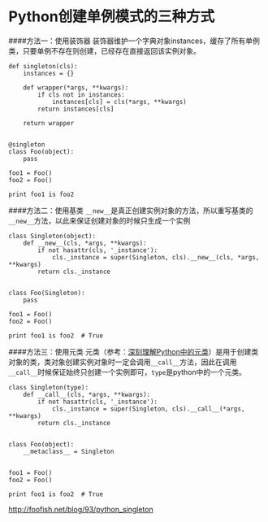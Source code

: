 Python创建单例模式的三种方式
===========================
####方法一：使用装饰器
装饰器维护一个字典对象instances，缓存了所有单例类，只要单例不存在则创建，已经存在直接返回该实例对象。
	
	def singleton(cls):
	    instances = {}

	    def wrapper(*args, **kwargs):
	        if cls not in instances:
	            instances[cls] = cls(*args, **kwargs)
	        return instances[cls]

	    return wrapper


	@singleton
	class Foo(object):
	    pass

	foo1 = Foo()
	foo2 = Foo()

	print foo1 is foo2

####方法二：使用基类
`__new__`是真正创建实例对象的方法，所以重写基类的`__new__`方法，以此来保证创建对象的时候只生成一个实例
	
	class Singleton(object):
	    def __new__(cls, *args, **kwargs):
	        if not hasattr(cls, '_instance'):
	            cls._instance = super(Singleton, cls).__new__(cls, *args, **kwargs)
	        return cls._instance


	class Foo(Singleton):
	    pass

	foo1 = Foo()
	foo2 = Foo()

	print foo1 is foo2  # True

####方法三：使用元类
元类（参考：[深刻理解Python中的元类](http://blog.jobbole.com/21351/)）是用于创建类对象的类，类对象创建实例对象时一定会调用`__call__`方法，因此在调用`__call__`时候保证始终只创建一个实例即可，`type`是python中的一个元类。

	class Singleton(type):
	    def __call__(cls, *args, **kwargs):
	        if not hasattr(cls, '_instance'):
	            cls._instance = super(Singleton, cls).__call__(*args, **kwargs)
	        return cls._instance


	class Foo(object):
	    __metaclass__ = Singleton


	foo1 = Foo()
	foo2 = Foo()

	print foo1 is foo2  # True

http://foofish.net/blog/93/python_singleton
